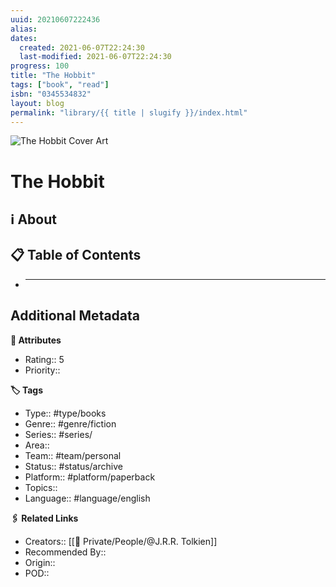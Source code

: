 ```yaml
---
uuid: 20210607222436
alias:
dates:
  created: 2021-06-07T22:24:30
  last-modified: 2021-06-07T22:24:30
progress: 100
title: "The Hobbit"
tags: ["book", "read"]
isbn: "0345534832"
layout: blog
permalink: "library/{{ title | slugify }}/index.html"
---
```


![The Hobbit Cover Art](https://i.gr-assets.com/images/S/compressed.photo.goodreads.com/books/1489036137l/27801404._SY475_.jpg)

# The Hobbit

## ℹ️ About

## 📋 Table of Contents

- ***

## Additional Metadata

**🧰 Attributes**

- Rating:: 5
- Priority::

**🏷 Tags**

- Type:: #type/books
- Genre:: #genre/fiction
- Series:: #series/
- Area::
- Team:: #team/personal
- Status:: #status/archive
- Platform:: #platform/paperback
- Topics::
- Language:: #language/english

**🖇️ Related Links**

- Creators:: [[🧔 Private/People/@J.R.R. Tolkien]]
- Recommended By::
- Origin::
- POD::
